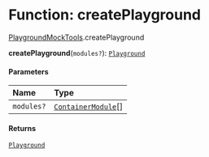 # Function: createPlayground

[PlaygroundMockTools](/en/auto-docs/fixed-layout-editor/modules/PlaygroundMockTools.md).createPlayground

**createPlayground**(`modules?`): [`Playground`](/en/auto-docs/fixed-layout-editor/classes/Playground.md)

#### Parameters

| Name | Type |
| :------ | :------ |
| `modules?` | [`ContainerModule`](/en/auto-docs/fixed-layout-editor/interfaces/interfaces.ContainerModule.md)\[] |

#### Returns

[`Playground`](/en/auto-docs/fixed-layout-editor/classes/Playground.md)
